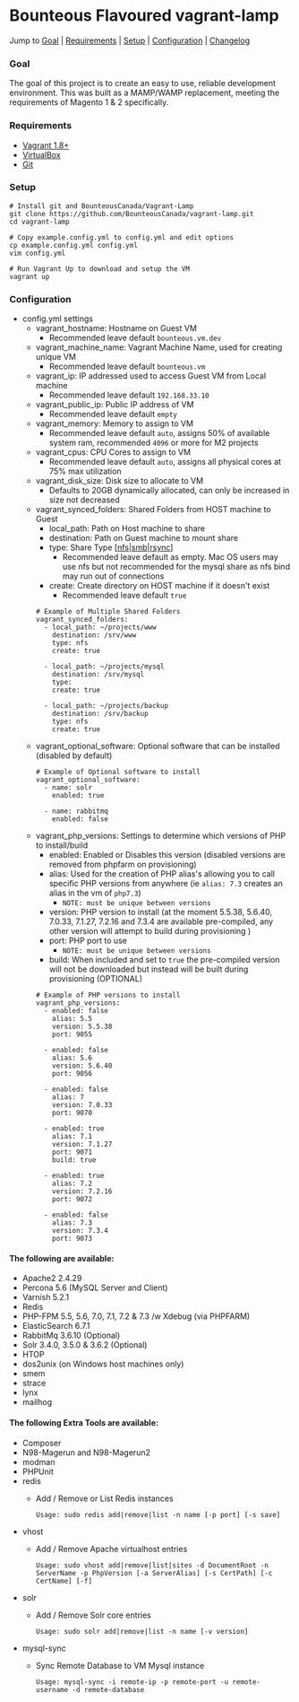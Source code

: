 # Bounteous Flavoured vagrant-lamp

Jump to [Goal](#goal) | [Requirements](#requirements) | [Setup](#setup) | [Configuration](#configuration) | [Changelog](#changelog)

### Goal
The goal of this project is to create an easy to use, reliable development environment.
This was built as a MAMP/WAMP replacement, meeting the requirements of Magento 1 & 2
specifically.

### Requirements

- [Vagrant 1.8+](https://www.vagrantup.com/downloads.html)
- [VirtualBox](https://www.virtualbox.org/wiki/Downloads)
- [Git](https://git-scm.com/book/en/v2/Getting-Started-Installing-Git)

### Setup

    # Install git and BounteousCanada/Vagrant-Lamp
    git clone https://github.com/BounteousCanada/vagrant-lamp.git
    cd vagrant-lamp

    # Copy example.config.yml to config.yml and edit options
    cp example.config.yml config.yml
    vim config.yml

    # Run Vagrant Up to download and setup the VM
    vagrant up

### Configuration
-   config.yml settings
    -   vagrant_hostname: Hostname on Guest VM
        -   Recommended leave default `bounteous.vm.dev`
    -   vagrant_machine_name: Vagrant Machine Name, used for creating unique VM
        -   Recommended leave default `bounteous.vm`
    -   vagrant_ip: IP addressed used to access Guest VM from Local machine
        -   Recommended leave default `192.168.33.10`
    -   vagrant_public_ip: Public IP address of VM
        -   Recommended leave default `empty`
    -   vagrant_memory: Memory to assign to VM
        -   Recommended leave default `auto`, assigns 50% of available system ram, recommended `4096` or more for M2 projects
    -   vagrant_cpus: CPU Cores to assign to VM
        -   Recommended leave default `auto`, assigns all physical cores at 75% max utilization
    -   vagrant_disk_size: Disk size to allocate to VM
        -   Defaults to 20GB dynamically allocated, can only be increased in size not decreased
    -   vagrant_synced_folders: Shared Folders from HOST machine to Guest
        -   local_path: Path on Host machine to share
        -   destination: Path on Guest machine to mount share
        -   type: Share Type \[[nfs](https://www.vagrantup.com/docs/synced-folders/nfs.html)|[smb](https://www.vagrantup.com/docs/synced-folders/smb.html)|[rsync](https://www.vagrantup.com/docs/synced-folders/rsync.html)\]
            -   Recommended leave default as empty.  Mac OS users may use nfs but not recommended for the mysql share as nfs bind may run out of connections
        -   create: Create directory on HOST machine if it doesn't exist
            -   Recommended leave default `true`
        ```
        # Example of Multiple Shared Folders
        vagrant_synced_folders:
          - local_path: ~/projects/www
            destination: /srv/www
            type: nfs 
            create: true

          - local_path: ~/projects/mysql
            destination: /srv/mysql
            type:
            create: true

          - local_path: ~/projects/backup
            destination: /srv/backup
            type: nfs
            create: true
        ```
    - vagrant_optional_software: Optional software that can be installed (disabled by default)
        ```
        # Example of Optional software to install
        vagrant_optional_software:
          - name: solr
            enabled: true
        
          - name: rabbitmq
            enabled: false
        ```
    - vagrant_php_versions: Settings to determine which versions of PHP to install/build
        -   enabled: Enabled or Disables this version (disabled versions are removed from phpfarm on provisioning)
        -   alias: Used for the creation of PHP alias's allowing you to call specific PHP versions from anywhere (ie `alias: 7.3` creates an alias in the vm of `php7.3`) 
            -   `NOTE: must be unique between versions`
        -   version: PHP version to install (at the moment 5.5.38, 5.6.40, 7.0.33, 7.1.27, 7.2.16 and 7.3.4 are available pre-compiled, any other version will attempt to build during provisioning )
        -   port: PHP port to use 
            -   `NOTE: must be unique between versions` 
        -   build: When included and set to `true` the pre-compiled version will not be downloaded but instead will be built during provisioning (OPTIONAL)
        ```
        # Example of PHP versions to install
        vagrant_php_versions:
          - enabled: false
            alias: 5.5
            version: 5.5.38
            port: 9055
        
          - enabled: false
            alias: 5.6
            version: 5.6.40
            port: 9056
        
          - enabled: false
            alias: 7
            version: 7.0.33
            port: 9070
        
          - enabled: true
            alias: 7.1
            version: 7.1.27
            port: 9071
            build: true
        
          - enabled: true
            alias: 7.2
            version: 7.2.16
            port: 9072
        
          - enabled: false
            alias: 7.3
            version: 7.3.4
            port: 9073
        ```
    

#### The following are available:

-   Apache2 2.4.29
-   Percona 5.6 (MySQL Server and Client)
-   Varnish 5.2.1
-   Redis
-   PHP-FPM 5.5, 5.6, 7.0, 7.1, 7.2 & 7.3 /w Xdebug (via PHPFARM)
-   ElasticSearch 6.7.1
-   RabbitMq 3.6.10 (Optional)
-   Solr 3.4.0, 3.5.0 & 3.6.2 (Optional)
-   HTOP
-   dos2unix (on Windows host machines only)
-   smem
-   strace
-   lynx
-   mailhog


#### The following Extra Tools are available:
-   Composer
-   N98-Magerun and N98-Magerun2
-   modman
-   PHPUnit
-   redis
    - Add / Remove or List Redis instances

        ```Usage: sudo redis add|remove|list -n name [-p port] [-s save]```
-   vhost
    - Add / Remove Apache virtualhost entries

        ```Usage: sudo vhost add|remove|list|sites -d DocumentRoot -n ServerName -p PhpVersion [-a ServerAlias] [-s CertPath] [-c CertName] [-f]```
-   solr
    - Add / Remove Solr core entries

        ```Usage: sudo solr add|remove|list -n name [-v version]```
-   mysql-sync
    - Sync Remote Database to VM Mysql instance

        ```Usage: mysql-sync -i remote-ip -p remote-port -u remote-username -d remote-database```
